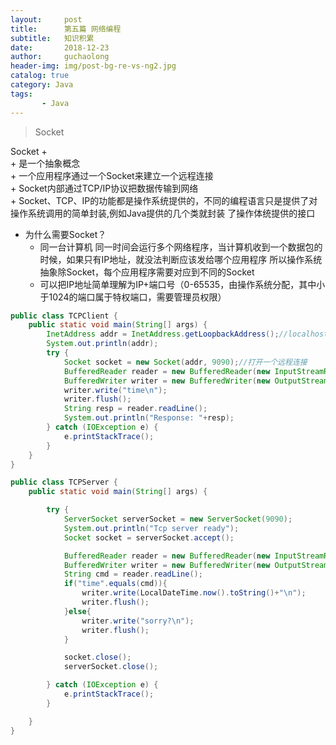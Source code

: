 ```yaml
---
layout:     post
title:      第五篇 网络编程
subtitle:   知识积累
date:       2018-12-23
author:     guchaolong
header-img: img/post-bg-re-vs-ng2.jpg
catalog: true
category: Java
tags:
       - Java
---
```


>Socket   


Socket
+  
    + 是一个抽象概念  
    + 一个应用程序通过一个Socket来建立一个远程连接  
    + Socket内部通过TCP/IP协议把数据传输到网络  
    + Socket、TCP、IP的功能都是操作系统提供的，不同的编程语言只是提供了对操作系统调用的简单封装,例如Java提供的几个类就封装
    了操作体统提供的接口 
+ 为什么需要Socket？
    + 同一台计算机 同一时间会运行多个网络程序，当计算机收到一个数据包的时候，如果只有IP地址，就没法判断应该发给哪个应用程序
    所以操作系统抽象除Socket，每个应用程序需要对应到不同的Socket
    + 可以把IP地址简单理解为IP+端口号（0-65535，由操作系统分配，其中小于1024的端口属于特权端口，需要管理员权限） 
```java
public class TCPClient {
    public static void main(String[] args) {
        InetAddress addr = InetAddress.getLoopbackAddress();//localhost/127.0.0.1
        System.out.println(addr);
        try {
            Socket socket = new Socket(addr, 9090);//打开一个远程连接
            BufferedReader reader = new BufferedReader(new InputStreamReader(socket.getInputStream(), StandardCharsets.UTF_8));
            BufferedWriter writer = new BufferedWriter(new OutputStreamWriter(socket.getOutputStream(), StandardCharsets.UTF_8));
            writer.write("time\n");
            writer.flush();
            String resp = reader.readLine();
            System.out.println("Response: "+resp);
        } catch (IOException e) {
            e.printStackTrace();
        }
    }
}

public class TCPServer {
    public static void main(String[] args) {

        try {
            ServerSocket serverSocket = new ServerSocket(9090);
            System.out.println("Tcp server ready");
            Socket socket = serverSocket.accept();

            BufferedReader reader = new BufferedReader(new InputStreamReader(socket.getInputStream(), StandardCharsets.UTF_8));
            BufferedWriter writer = new BufferedWriter(new OutputStreamWriter(socket.getOutputStream(), StandardCharsets.UTF_8));
            String cmd = reader.readLine();
            if("time".equals(cmd)){
                writer.write(LocalDateTime.now().toString()+"\n");
                writer.flush();
            }else{
                writer.write("sorry?\n");
                writer.flush();
            }

            socket.close();
            serverSocket.close();

        } catch (IOException e) {
            e.printStackTrace();
        }

    }
}
```  

      
    

